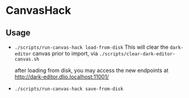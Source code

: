 # CanvasHack

## Usage

- `./scripts/run-canvas-hack load-from-disk`
  This will clear the `dark-editor` canvas prior to import, via `./scripts/clear-dark-editor-canvas.sh`

  after loading from disk, you may access the new endpoints at
  http://dark-editor.dlio.localhost:11001/

- `./scripts/run-canvas-hack save-from-disk`
